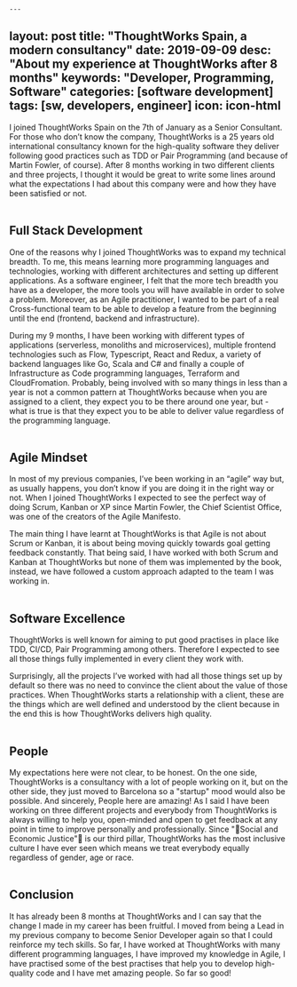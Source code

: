    ---
layout: post
title: "ThoughtWorks Spain, a modern consultancy"
date: 2019-09-09
desc: "About my experience at ThoughtWorks after 8 months"
keywords: "Developer, Programming, Software"
categories: [software development]
tags: [sw, developers, engineer]
icon: icon-html
---

I joined ThoughtWorks Spain on the 7th of January as a Senior Consultant. For those who don’t know the company, ThoughtWorks is a 25 years old international consultancy known for the high-quality software they deliver following good practices such as TDD or Pair Programming (and because of Martin Fowler, of course). After 8 months working in two different clients and three projects, I thought it would be great to write some lines around what the expectations I had about this company were and how they have been satisfied or not.
<br/><br/>

## Full Stack Development

One of the reasons why I joined ThoughtWorks was to expand my technical breadth. To me, this means learning more programming languages and technologies, working with different architectures and setting up different applications. As a software engineer, I felt that the more tech breadth you have as a developer, the more tools you will have available in order to solve a problem. Moreover, as an Agile practitioner, I wanted to be part of a real Cross-functional team to be able to develop a feature from the beginning until the end (frontend, backend and infrastructure).

During my 9 months, I have been working with different types of applications (serverless, monoliths and microservices), multiple frontend technologies such as Flow, Typescript, React and Redux, a variety of backend languages like Go, Scala and C# and finally a couple of Infrastructure as Code programming languages, Terraform and CloudFromation. Probably, being involved with so many things in less than a year is not a common pattern at ThoughtWorks because when you are assigned to a client, they expect you to be there around one year, but - what is true is that they expect you to be able to deliver value regardless of the programming language.
<br/><br/>

## Agile Mindset

In most of my previous companies, I’ve been working in an “agile” way but, as usually happens, you don’t know if you are doing it in the right way or not. When I joined ThoughtWorks I expected to see the perfect way of doing Scrum, Kanban or XP since Martin Fowler, the Chief Scientist Office, was one of the creators of the Agile Manifesto.

The main thing I have learnt at ThoughtWorks is that Agile is not about Scrum or Kanban, it is about being moving quickly towards goal getting feedback constantly. That being said, I have worked with both Scrum and Kanban at ThoughtWorks but none of them was implemented by the book, instead, we have followed a custom approach adapted to the team I was working in.
<br/><br/>

## Software Excellence

ThoughtWorks is well known for aiming to put good practises in place like TDD, CI/CD, Pair Programming among others. Therefore I expected to see all those things fully implemented in every client they work with.

Surprisingly, all the projects I’ve worked with had all those things set up by default so there was no need to convince the client about the value of those practices. When ThoughtWorks starts a relationship with a client, these are the things which are well defined and understood by the client because in the end this is how ThoughtWorks delivers high quality.
<br/><br/>

## People

My expectations here were not clear, to be honest. On the one side, ThoughtWorks is a consultancy with a lot of people working on it, but on the other side, they just moved to Barcelona so a "startup" mood would also be possible.
And sincerely, People here are amazing! As I said I have been working on three different projects and everybody from ThoughtWorks is always willing to help you, open-minded and open to get feedback at any point in time to improve personally and professionally. Since "Social and Economic Justice" is our third pillar, ThoughtWorks has the most inclusive culture I have ever seen which means we treat everybody equally regardless of gender, age or race.
<br/><br/>

## Conclusion

It has already been 8 months at ThoughtWorks and I can say that the change I made in my career has been fruitful. I moved from being a Lead in my previous company to become Senior Developer again so that I could reinforce my tech skills. So far, I have worked at ThoughtWorks with many different programming languages, I have improved my knowledge in Agile, I have practised some of the best practises that help you to develop high-quality code and I have met amazing people. So far so good!